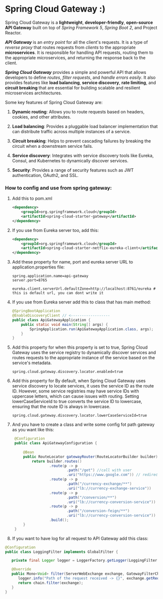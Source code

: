 # Spring Cloud Gateway :)

Spring Cloud Gateway is a **lightweight**, **developer-friendly**, **open-source API Gateway**
built on top of *Spring Framework 5*, *Spring Boot 2*, and Project Reactor.

***API Gateway*** is an *entry point* for all the client's requests. It is a type of *reverse proxy* that routes
requests from
*clients* to the appropriate **microservices**. It is responsible for handling API requests, routing them to the
appropriate
microservices, and returning the response back to the client.

***Spring Cloud Gateway*** provides a simple and powerful API that allows developers to define *routes*, *filter
requests*, and
*handle errors easily*. It also provides features like **load balancing**, **service discovery**, **rate limiting**, and
**circuit
breaking** that are essential for building scalable and resilient microservices architectures.

Some key features of Spring Cloud Gateway are:

1. **Dynamic routing**: Allows you to route requests based on headers, cookies, and other attributes.

2. **Load balancing**: Provides a pluggable load balancer implementation that can distribute traffic across multiple
   instances
   of a service.

3. **Circuit breaking**: Helps to prevent cascading failures by breaking the circuit when a downstream service fails.

4. **Service discovery**: Integrates with service discovery tools like Eureka, Consul, and Kubernetes to dynamically
   discover
   services.

5. **Security**: Provides a range of security features such as JWT authentication, OAuth2, and SSL.

### How to config and use from spring gateway:

1. Add this to pom.xml
   ```xml
   <dependency>
       <groupId>org.springframework.cloud</groupId>
       <artifactId>spring-cloud-starter-gateway</artifactId>
   </dependency>
   ```
2. If you use from Eureka server too, add this:
   ```xml
   <dependency>
       <groupId>org.springframework.cloud</groupId>
       <artifactId>spring-cloud-starter-netflix-eureka-client</artifactId>
   </dependency>
   ```
3. Add these property for name, port and eureka server URL to application.properties file:
   ```properties
   spring.application.name=api-gateway
   server.port=8765
   
   eureka.client.serverUrl.defaultZone=http://localhost:8761/eureka # this is default url, you can dont write it
   ```
4. If you use from Eureka server add this to class that has main method:
   ```java
   @SpringBootApplication
   @EnableDiscoveryClient // <------------------
   public class ApiGatewayApplication {
       public static void main(String[] args) {
           SpringApplication.run(ApiGatewayApplication.class, args);
       }
   }
   ```
5. Add this property for when this property is set to true, Spring Cloud Gateway uses the service registry to
   dynamically discover services and routes requests to the appropriate instance of the service based on the service's
   metadata.
   ```properties
   spring.cloud.gateway.discovery.locator.enabled=true
   ```
6. Add this property for By default, when Spring Cloud Gateway uses service discovery to locate services, it uses the
   service ID as the route ID. However, some service registries may have service IDs with uppercase letters, which can
   cause issues with routing. Setting lowerCaseServiceId to true converts the service ID to lowercase, ensuring that the
   route ID is always in lowercase.
   ```properties
   spring.cloud.gateway.discovery.locator.lowerCaseServiceId=true
   ```
7. And you have to create a class and write some config fot path gateway as you want like this:
   ```java
    @Configuration
    public class ApiGatewayConfiguration {
    
        @Bean
        public RouteLocator gatewayRouter(RouteLocatorBuilder builder) {
            return builder.routes()
                    .route(p -> p
                            .path("/get") //call with user
                            .uri("https://www.google.com")) // redirect user to this path
                    .route(p -> p
                            .path("/currency-exchange/**")
                            .uri("lb://currency-exchange-service"))
                    .route(p -> p
                            .path("/conversion/**")
                            .uri("lb://currency-conversion-service"))
                    .route(p -> p
                            .path("/conversion-feign/**")
                            .uri("lb://currency-conversion-service"))
                    .build();
        }
    }
   ```
8. If you want to have log for all request to API Gateway add this class:

```java
@Configuration
public class LoggingFilter implements GlobalFilter {

   private final Logger logger = LoggerFactory.getLogger(LoggingFilter.class);

   @Override
   public Mono<Void> filter(ServerWebExchange exchange, GatewayFilterChain chain) {
      logger.info("Path of the request received -> {}", exchange.getRequest().getPath());
      return chain.filter(exchange);
   }
}
```



